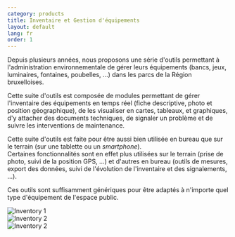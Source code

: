 ```yaml
---
category: products
title: Inventaire et Gestion d'équipements
layout: default
lang: fr
order: 1
---
```


Depuis plusieurs années, nous proposons une série d'outils permettant à l'administration environnementale de gérer leurs équipements (bancs, jeux, luminaires, fontaines, poubelles, ...) dans les parcs de la Région bruxelloises.

Cette suite d'outils est composée de modules permettant de gérer l'inventaire des équipements en temps réel (fiche descriptive, photo et position géographique), de les visualiser en cartes, tableaux, et graphiques, d'y attacher des documents techniques, de signaler un problème et de suivre les interventions de maintenance.

Cette suite d'outils est faite pour être aussi bien utilisée en bureau que sur le terrain (sur une tablette ou un *smartphone*).  
Certaines fonctionnalités sont en effet plus utilisées sur le terrain (prise de photo, suivi de la position GPS, ...) et d'autres en bureau (outils de mesures, export des données, suivi de l'évolution de l'inventaire et des signalements, ...).

Ces outils sont suffisamment génériques pour être adaptés à n'importe quel type d'équipement de l'espace public.

<div class="row no-gutters">
 <div class="col mr-1"><img class="img-fluid" src="{{ 'assets/images/products/inventory-1.png' | relative_url }}" alt="Inventory 1"></div>
 <div class="col mr-1"><img class="img-fluid" src="{{ 'assets/images/products/inventory-2.png' | relative_url }}" alt="Inventory 2"></div>
 <div class="col"><img class="img-fluid" src="{{ 'assets/images/products/inventory-3.png' | relative_url }}" alt="Inventory 2"></div> 
</div>
